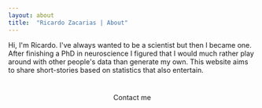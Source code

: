 ```yaml
---
layout: about
title:  "Ricardo Zacarias | About"
---
```


Hi, I'm Ricardo. I've always wanted to be a scientist but then I became one. After finishing a PhD in neuroscience I figured that I would much rather play around with other people's data than generate my own. This website aims to share short-stories based on statistics that also entertain.

<h1 id="posts-label"></h1>

<p align="center">
    Contact me
    <a href="mailto:ricardo.zsilva@gmail.com"><i class="fas fa-envelope"></i></a>
</p>